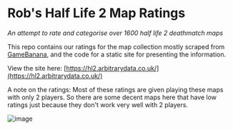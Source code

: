 # Rob's Half Life 2 Map Ratings
*An attempt to rate and categorise over 1600 half life 2 deathmatch maps*

This repo contains our ratings for the map collection mostly scraped from [GameBanana](https://gamebanana.com/mods/cats/5328), and the code for a static site for presenting the information.

View the site here: [https://hl2.arbitrarydata.co.uk/](https://hl2.arbitrarydata.co.uk/)

A note on the ratings: Most of these ratings are given playing these maps with only 2 players. So there are some decent maps here that have low ratings just because they don't work very well with 2 players.

![image](https://i.imgur.com/eJRUOk9.png)


